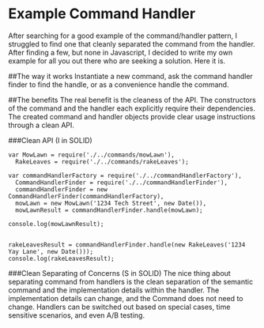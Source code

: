 Example Command Handler
=======================

After searching for a good example of the command/handler pattern, I struggled to find one that cleanly separated the command from the handler. After finding a few, but none in Javascript, I decided to write my own example for all you out there who are seeking a solution. Here it is.


##The way it works
Instantiate a new command, ask the command handler finder to find the handle, or as a convenience handle the command.

##The benefits
The real benefit is the cleaness of the API. The constructors of the command and the handler each explicitly require their dependencies. The created command and handler objects provide clear usage instructions through a clean API.

###Clean API (I in SOLID)
```
var MowLawn = require('./../commands/mowLawn'),
  RakeLeaves = require('./../commands/rakeLeaves');

var commandHandlerFactory = require('./../commandHandlerFactory'),
  CommandHandlerFinder = require('./../commandHandlerFinder'),
  commandHandlerFinder = new CommandHandlerFinder(commandHandlerFactory),
  mowLawn = new MowLawn('1234 Tech Street', new Date()),
  mowLawnResult = commandHandlerFinder.handle(mowLawn);

console.log(mowLawnResult);


rakeLeavesResult = commandHandlerFinder.handle(new RakeLeaves('1234 Yay Lane', new Date()));
console.log(rakeLeavesResult);

```

###Clean Separating of Concerns (S in SOLID)
The nice thing about separating command from handlers is the clean separation of the semantic command and the implementation details within the handler. The implementation details can change, and the Command does not need to change. Handlers can be switched out based on special cases, time sensitive scenarios, and even A/B testing.





